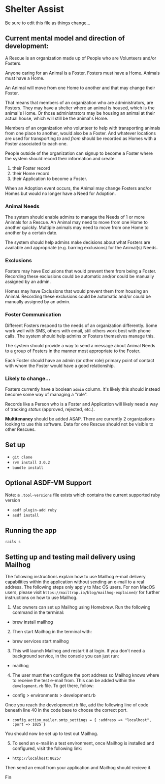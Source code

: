 # Shelter Assist

Be sure to edit this file as things change…

## Current mental model and direction of development:

A Rescue is an organization made up of People who are
Volunteers and/or Fosters.

Anyone caring for an Animal is a Foster.
Fosters must have a Home. Animals must have a Home.

An Animal will move from one Home to another and that may change their Foster.

That means that members of an organization who are administrators, are Fosters. They may have a shelter where an animal is housed, which is the animal's Home. Or those administrators may be housing an animal at their actual house, which will still be the animal's Home.

Members of an organization who volunteer to help with transporting animals from one place to another, would also be a Foster. And whatever locations are used for transporting _to_ and _from_ should be recorded as Homes with a Foster associated to each one.

People outside of the organization can signup to become a Foster where the system should record their information and create:

  1. their Foster record
  2. their Home record
  3. their Application to become a Foster.

When an Adoption event occurs, the Animal may change Fosters and/or Homes but would no longer have a Need for Adoption.

### Animal Needs

The system should enable admins to manage the Needs of 1 or more Animals for a Rescue. An Animal may need to move from one Home to another quickly. Multiple animals may need to move from one Home to another by a certain date.

The system should help admins make decisions about what Fosters are available and appropriate (e.g. barring exclusions) for the Animal(s) Needs.

### Exclusions

Fosters may have Exclusions that would prevent them from being a Foster. Recording these exclusions could be automatic and/or could be manually assigned by an admin.

Homes may have Exclusions that would prevent them from housing an Animal. Recording these exclusions could be automatic and/or could be manually assigned by an admin.

### Foster Communication

Different Fosters respond to the needs of an organization differently. Some work well with SMS, others with email, still others work best with phone calls. The system should help admins or Fosters themselves manage this.

The system should provide a way to send a message about Animal Needs to a group of Fosters in the manner most appropriate to the Foster.

Each Foster should have an admin (or other role) primary point of contact with whom the Foster would have a good relationship.

### Likely to change…

Fosters currently have a boolean `admin` column. It's likely this should instead become some way of managing a "role".

Records like a Person who is a Foster and Application will likely need a way of tracking _status_ (approved, rejected, etc.).

**Multitenancy** should be added ASAP. There are currently 2 organizations looking to use this software. Data for one Rescue should not be visible to other Rescues.

## Set up

* `git clone `
* `rvm install 3.0.2`
* `bundle install`

## Optional ASDF-VM Support

Note: a `.tool-versions` file exists which contains the current supported ruby version

* `asdf plugin-add ruby`
* `asdf install`

## Running the app

```
rails s
```
## Setting up and testing mail delivery using Mailhog 

The  following instructions explain how to use Mailhog e-mail delivery capabilities within the application without sending an e-mail to a real address. The following steps only apply to Mac OS users. For non MacOS users, please visit `https://mailtrap.io/blog/mailhog-explained/` for further instructions on how to use Mailhog. 

1. Mac owners can set up Mailhog using Homebrew. Run the following command in the terminal: 

  * brew install mailhog

2. Then start Mailhog in the terminal with:

  * brew services start mailhog 

3. This will launch Mailhog and restart it at login. If you don't need a background service, in the   console you can just run: 

  * mailhog

4. The user must then configure the port address so Mailhog knows where to receive the test e-mail from. This can be added within the `development.rb` file. To get there, follow:

  * config > environments > development.rb

Once you reach the development.rb file, add the following line of code beneath line 40 in the code base to choose the correct port. 

  * `config.action_mailer.smtp_settings = { :address => "localhost", :port => 1025 }`

 You should now be set up to test out Mailhog.

 5. To send an e-mail in a test environment, once Mailhog is installed and configured, visit the following link: 

  * `http://localhost:8025/`

Then send an email from your application and Mailhog should recieve it. 

Fin 
